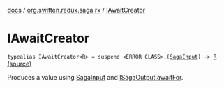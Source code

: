 [docs](../index.md) / [org.swiften.redux.saga.rx](index.md) / [IAwaitCreator](./-i-await-creator.md)

# IAwaitCreator

`typealias IAwaitCreator<R> = suspend <ERROR CLASS>.(`[`SagaInput`](../org.swiften.redux.saga.common/-saga-input/index.md)`) -> `[`R`](-i-await-creator.md#R) [(source)](https://github.com/protoman92/KotlinRedux/tree/master/common/common-rx-saga/src/main/kotlin/org/swiften/redux/saga/rx/AwaitEffect.kt#L16)

Produces a value using [SagaInput](../org.swiften.redux.saga.common/-saga-input/index.md) and [ISagaOutput.awaitFor](../org.swiften.redux.core/-i-async-job/await-for.md).

